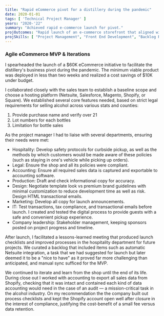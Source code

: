 ```yaml
---
title: "Rapid eCommerce pivot for a distillery during the pandemic"
date: 2020-01-01
tags: [ 'Technical Project Manager' ]
years: "2020-'22"
summary: "Achieved rapid e-commerce launch for pivot."
projOutcomes: "Rapid launch of an e-commerce storefront that aligned with COVID safety protocols, legal compliance, and business goals. Value-driven iterations were performed through product lifecycle."
projSkills: [ "Project Management", "Front End Development", "Backlog Refinement", "Problem-Solving", "Requirements Definition", "Shopify", "Collaboration", "HTML Email" ]
---
```


### Agile eCommerce MVP & Iterations

I spearheaded the launch of a $60K eCommerce initiative to facilitate the distillery's business pivot during the pandemic. The minimum viable product was deployed in less than two weeks and realized a cost savings of $10K under budget. 

I collaborated closely with the sales team to establish a baseline scope and choose a hosting platform (Netsuite, Salesforce, Magento, Shopify, or Square). We established several core features needed, based on strict legal requirements for selling alcohol across various stats and counties:

1. Provide purchase name and verify over 21
1. Lot numbers for each bottles
1. Limitation for bottle sales

As the project manager I had to liaise with several departments, ensuring their needs were met: 

- Hospitality: Develop safety protocols for curbside pickup, as well as the methods by which customers would be made aware of these policies (such as staying in one's vehicle while picking up orders). 
- Legal: Ensure the shop and all its policies were compliant. 
- Accounting: Ensure all required sales data is captured and exportable to accounting software. 
- Production: Draft and check informational copy for accuracy.  
- Design: Negotiate template look vs premium brand guidelines with minimal customization to reduce development time as well as risk. Design HTML transactional emails. 
- Marketing: Develop all copy for launch announcements.
- IT: Test transactions, tax compliance, and transactional emails before launch. I created and tested the digital process to provide guests with a safe and convenient pickup experience. 
- Company leadership: Stakeholder management, keeping sponsors posted on project progress and timeline.

After launch, I facilitated a lessons-learned meeting that produced launch checklists and improved processes in the hospitality department for future projects. We curated a backlog that included items such as automatic Netsuite integration, a task that we had suggested for launch but later deemed it to be a "nice to have" as it proved far more challenging than anticipated, and manual sync sufficed for the MVP. 

We continued to iterate and learn from the shop until the end of its life. During close out I worked with accounting to export all sales data from Shopify, checking that it was intact and contained each kind of data accounting would need in the case of an audit — a mission-critical task in the alcohol industry. On my recommendation the the company built out process checklists and kept the Shopify account open well after closure in the interest of compliance, justifying the cost-benefit of a small fee versus data retention. 